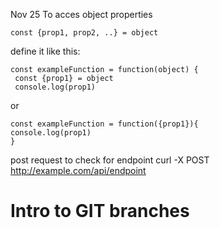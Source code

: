 <!-- @format -->

Nov 25
To acces object properties

```
const {prop1, prop2, ..} = object

```

define it like this:

```
const exampleFunction = function(object) {
 const {prop1} = object
 console.log(prop1)
```

or

```
const exampleFunction = function({prop1}){
console.log(prop1)
}
```

post request to check for endpoint
curl -X POST http://example.com/api/endpoint

# Intro to GIT branches
